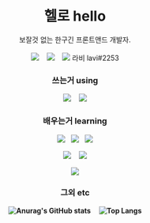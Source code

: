 <h1 align="center"><b>헬로 hello</b></h1>
<p align="center">
  보잘것 없는 한구긴 프론트앤드 개발자.
  <br><br>
  <a href="https://lavi27.github.io/l/"><img src="https://img.shields.io/badge/Homepage-585DFF?style=flat-square"/></a>
  &nbsp;&nbsp;
  <a href="mailto:npt1237@gmail.com"><img src="https://img.shields.io/badge/Gmail-EA4335?style=flat-square&logo=Gmail&logoColor=white"/></a>
  &nbsp;&nbsp;
  <img src="https://img.shields.io/badge/Discord-5865F2?style=flat-square&logo=Discord&logoColor=white"/>
  라비 lavi#2253
</p>

<h3 align="center"><b>쓰는거 using</b></h3>
<p align="center">
  <a><img src="https://img.shields.io/badge/Visual Studio Code-007ACC?style=flat-square&logo=Visual Studio Code&logoColor=white"/></a>
  &nbsp;&nbsp;
  <img src="https://img.shields.io/badge/Windows-0078D6?style=flat-square&logo=Windows&logoColor=white"/>
</p>

<h3 align="center"><b>배우는거 learning</b></h3>
<p align="center">
  <img src="https://img.shields.io/badge/HTML5-E34F26?style=flat-square&logo=HTML5&logoColor=white"/>
  &nbsp;
  <img src="https://img.shields.io/badge/CSS3-1572B6?style=flat-square&logo=CSS3&logoColor=white"/>
  &nbsp;
  <img src="https://img.shields.io/badge/JavaScript-F7DF1E?style=flat-square&logo=JavaScript&logoColor=000"/>
</p>
<p align="center">
  <img src="https://img.shields.io/badge/Python-3776AB?style=flat-square&logo=Python&logoColor=white"/>
  &nbsp;&nbsp;
  <img src="https://img.shields.io/badge/C-A8B9CC?style=flat-square&logo=C&logoColor=white"/>
</p>
<p align="center">
  <img src="https://img.shields.io/badge/Vue.js-4FC08D?style=flat-square&logo=Vue.js&logoColor=white"/>
</p>

<h3 align="center"><b>그외 etc</h3>
<span align="center">

  ![Anurag's GitHub stats](https://github-readme-stats.vercel.app/api?username=lavi27)
  &nbsp;&nbsp;&nbsp;
  ![Top Langs](https://github-readme-stats.vercel.app/api/top-langs/?username=lavi27&theme=buefy)
</span>